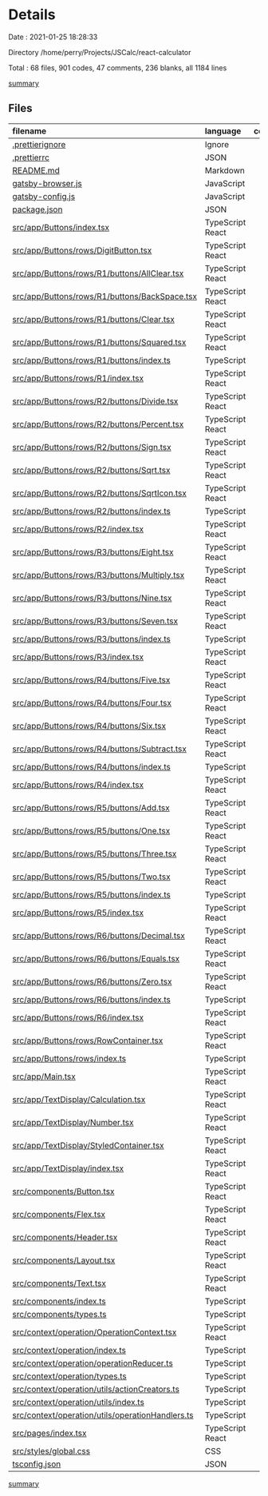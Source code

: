 # Details

Date : 2021-01-25 18:28:33

Directory /home/perry/Projects/JSCalc/react-calculator

Total : 68 files,  901 codes, 47 comments, 236 blanks, all 1184 lines

[summary](results.md)

## Files
| filename | language | code | comment | blank | total |
| :--- | :--- | ---: | ---: | ---: | ---: |
| [.prettierignore](/.prettierignore) | Ignore | 4 | 0 | 1 | 5 |
| [.prettierrc](/.prettierrc) | JSON | 4 | 0 | 1 | 5 |
| [README.md](/README.md) | Markdown | 61 | 2 | 37 | 100 |
| [gatsby-browser.js](/gatsby-browser.js) | JavaScript | 1 | 0 | 1 | 2 |
| [gatsby-config.js](/gatsby-config.js) | JavaScript | 3 | 5 | 2 | 10 |
| [package.json](/package.json) | JSON | 10 | 33 | 0 | 43 |
| [src/app/Buttons/index.tsx](/src/app/Buttons/index.tsx) | TypeScript React | 22 | 0 | 4 | 26 |
| [src/app/Buttons/rows/DigitButton.tsx](/src/app/Buttons/rows/DigitButton.tsx) | TypeScript React | 17 | 0 | 6 | 23 |
| [src/app/Buttons/rows/R1/buttons/AllClear.tsx](/src/app/Buttons/rows/R1/buttons/AllClear.tsx) | TypeScript React | 17 | 0 | 5 | 22 |
| [src/app/Buttons/rows/R1/buttons/BackSpace.tsx](/src/app/Buttons/rows/R1/buttons/BackSpace.tsx) | TypeScript React | 14 | 0 | 3 | 17 |
| [src/app/Buttons/rows/R1/buttons/Clear.tsx](/src/app/Buttons/rows/R1/buttons/Clear.tsx) | TypeScript React | 9 | 0 | 3 | 12 |
| [src/app/Buttons/rows/R1/buttons/Squared.tsx](/src/app/Buttons/rows/R1/buttons/Squared.tsx) | TypeScript React | 9 | 0 | 3 | 12 |
| [src/app/Buttons/rows/R1/buttons/index.ts](/src/app/Buttons/rows/R1/buttons/index.ts) | TypeScript | 4 | 0 | 1 | 5 |
| [src/app/Buttons/rows/R1/index.tsx](/src/app/Buttons/rows/R1/index.tsx) | TypeScript React | 13 | 0 | 3 | 16 |
| [src/app/Buttons/rows/R2/buttons/Divide.tsx](/src/app/Buttons/rows/R2/buttons/Divide.tsx) | TypeScript React | 9 | 0 | 3 | 12 |
| [src/app/Buttons/rows/R2/buttons/Percent.tsx](/src/app/Buttons/rows/R2/buttons/Percent.tsx) | TypeScript React | 9 | 0 | 3 | 12 |
| [src/app/Buttons/rows/R2/buttons/Sign.tsx](/src/app/Buttons/rows/R2/buttons/Sign.tsx) | TypeScript React | 9 | 0 | 3 | 12 |
| [src/app/Buttons/rows/R2/buttons/Sqrt.tsx](/src/app/Buttons/rows/R2/buttons/Sqrt.tsx) | TypeScript React | 10 | 0 | 3 | 13 |
| [src/app/Buttons/rows/R2/buttons/SqrtIcon.tsx](/src/app/Buttons/rows/R2/buttons/SqrtIcon.tsx) | TypeScript React | 39 | 0 | 6 | 45 |
| [src/app/Buttons/rows/R2/buttons/index.ts](/src/app/Buttons/rows/R2/buttons/index.ts) | TypeScript | 4 | 0 | 1 | 5 |
| [src/app/Buttons/rows/R2/index.tsx](/src/app/Buttons/rows/R2/index.tsx) | TypeScript React | 13 | 0 | 3 | 16 |
| [src/app/Buttons/rows/R3/buttons/Eight.tsx](/src/app/Buttons/rows/R3/buttons/Eight.tsx) | TypeScript React | 5 | 0 | 3 | 8 |
| [src/app/Buttons/rows/R3/buttons/Multiply.tsx](/src/app/Buttons/rows/R3/buttons/Multiply.tsx) | TypeScript React | 9 | 0 | 3 | 12 |
| [src/app/Buttons/rows/R3/buttons/Nine.tsx](/src/app/Buttons/rows/R3/buttons/Nine.tsx) | TypeScript React | 5 | 0 | 3 | 8 |
| [src/app/Buttons/rows/R3/buttons/Seven.tsx](/src/app/Buttons/rows/R3/buttons/Seven.tsx) | TypeScript React | 3 | 0 | 3 | 6 |
| [src/app/Buttons/rows/R3/buttons/index.ts](/src/app/Buttons/rows/R3/buttons/index.ts) | TypeScript | 4 | 0 | 1 | 5 |
| [src/app/Buttons/rows/R3/index.tsx](/src/app/Buttons/rows/R3/index.tsx) | TypeScript React | 13 | 0 | 3 | 16 |
| [src/app/Buttons/rows/R4/buttons/Five.tsx](/src/app/Buttons/rows/R4/buttons/Five.tsx) | TypeScript React | 3 | 0 | 3 | 6 |
| [src/app/Buttons/rows/R4/buttons/Four.tsx](/src/app/Buttons/rows/R4/buttons/Four.tsx) | TypeScript React | 3 | 0 | 3 | 6 |
| [src/app/Buttons/rows/R4/buttons/Six.tsx](/src/app/Buttons/rows/R4/buttons/Six.tsx) | TypeScript React | 3 | 0 | 3 | 6 |
| [src/app/Buttons/rows/R4/buttons/Subtract.tsx](/src/app/Buttons/rows/R4/buttons/Subtract.tsx) | TypeScript React | 9 | 0 | 3 | 12 |
| [src/app/Buttons/rows/R4/buttons/index.ts](/src/app/Buttons/rows/R4/buttons/index.ts) | TypeScript | 4 | 0 | 1 | 5 |
| [src/app/Buttons/rows/R4/index.tsx](/src/app/Buttons/rows/R4/index.tsx) | TypeScript React | 13 | 0 | 3 | 16 |
| [src/app/Buttons/rows/R5/buttons/Add.tsx](/src/app/Buttons/rows/R5/buttons/Add.tsx) | TypeScript React | 9 | 0 | 3 | 12 |
| [src/app/Buttons/rows/R5/buttons/One.tsx](/src/app/Buttons/rows/R5/buttons/One.tsx) | TypeScript React | 3 | 0 | 3 | 6 |
| [src/app/Buttons/rows/R5/buttons/Three.tsx](/src/app/Buttons/rows/R5/buttons/Three.tsx) | TypeScript React | 3 | 0 | 3 | 6 |
| [src/app/Buttons/rows/R5/buttons/Two.tsx](/src/app/Buttons/rows/R5/buttons/Two.tsx) | TypeScript React | 3 | 0 | 3 | 6 |
| [src/app/Buttons/rows/R5/buttons/index.ts](/src/app/Buttons/rows/R5/buttons/index.ts) | TypeScript | 4 | 0 | 1 | 5 |
| [src/app/Buttons/rows/R5/index.tsx](/src/app/Buttons/rows/R5/index.tsx) | TypeScript React | 13 | 0 | 3 | 16 |
| [src/app/Buttons/rows/R6/buttons/Decimal.tsx](/src/app/Buttons/rows/R6/buttons/Decimal.tsx) | TypeScript React | 9 | 0 | 3 | 12 |
| [src/app/Buttons/rows/R6/buttons/Equals.tsx](/src/app/Buttons/rows/R6/buttons/Equals.tsx) | TypeScript React | 9 | 0 | 3 | 12 |
| [src/app/Buttons/rows/R6/buttons/Zero.tsx](/src/app/Buttons/rows/R6/buttons/Zero.tsx) | TypeScript React | 13 | 0 | 4 | 17 |
| [src/app/Buttons/rows/R6/buttons/index.ts](/src/app/Buttons/rows/R6/buttons/index.ts) | TypeScript | 3 | 0 | 1 | 4 |
| [src/app/Buttons/rows/R6/index.tsx](/src/app/Buttons/rows/R6/index.tsx) | TypeScript React | 12 | 0 | 3 | 15 |
| [src/app/Buttons/rows/RowContainer.tsx](/src/app/Buttons/rows/RowContainer.tsx) | TypeScript React | 15 | 0 | 4 | 19 |
| [src/app/Buttons/rows/index.ts](/src/app/Buttons/rows/index.ts) | TypeScript | 6 | 0 | 1 | 7 |
| [src/app/Main.tsx](/src/app/Main.tsx) | TypeScript React | 23 | 0 | 5 | 28 |
| [src/app/TextDisplay/Calculation.tsx](/src/app/TextDisplay/Calculation.tsx) | TypeScript React | 24 | 0 | 6 | 30 |
| [src/app/TextDisplay/Number.tsx](/src/app/TextDisplay/Number.tsx) | TypeScript React | 20 | 0 | 6 | 26 |
| [src/app/TextDisplay/StyledContainer.tsx](/src/app/TextDisplay/StyledContainer.tsx) | TypeScript React | 7 | 0 | 3 | 10 |
| [src/app/TextDisplay/index.tsx](/src/app/TextDisplay/index.tsx) | TypeScript React | 18 | 0 | 5 | 23 |
| [src/components/Button.tsx](/src/components/Button.tsx) | TypeScript React | 26 | 0 | 3 | 29 |
| [src/components/Flex.tsx](/src/components/Flex.tsx) | TypeScript React | 13 | 0 | 3 | 16 |
| [src/components/Header.tsx](/src/components/Header.tsx) | TypeScript React | 4 | 0 | 2 | 6 |
| [src/components/Layout.tsx](/src/components/Layout.tsx) | TypeScript React | 15 | 0 | 3 | 18 |
| [src/components/Text.tsx](/src/components/Text.tsx) | TypeScript React | 15 | 0 | 3 | 18 |
| [src/components/index.ts](/src/components/index.ts) | TypeScript | 5 | 0 | 1 | 6 |
| [src/components/types.ts](/src/components/types.ts) | TypeScript | 11 | 0 | 3 | 14 |
| [src/context/operation/OperationContext.tsx](/src/context/operation/OperationContext.tsx) | TypeScript React | 37 | 0 | 8 | 45 |
| [src/context/operation/index.ts](/src/context/operation/index.ts) | TypeScript | 2 | 0 | 1 | 3 |
| [src/context/operation/operationReducer.ts](/src/context/operation/operationReducer.ts) | TypeScript | 16 | 0 | 2 | 18 |
| [src/context/operation/types.ts](/src/context/operation/types.ts) | TypeScript | 23 | 0 | 8 | 31 |
| [src/context/operation/utils/actionCreators.ts](/src/context/operation/utils/actionCreators.ts) | TypeScript | 18 | 0 | 4 | 22 |
| [src/context/operation/utils/index.ts](/src/context/operation/utils/index.ts) | TypeScript | 1 | 0 | 1 | 2 |
| [src/context/operation/utils/operationHandlers.ts](/src/context/operation/utils/operationHandlers.ts) | TypeScript | 35 | 0 | 4 | 39 |
| [src/pages/index.tsx](/src/pages/index.tsx) | TypeScript React | 13 | 0 | 3 | 16 |
| [src/styles/global.css](/src/styles/global.css) | CSS | 88 | 5 | 2 | 95 |
| [tsconfig.json](/tsconfig.json) | JSON | 30 | 2 | 1 | 33 |

[summary](results.md)